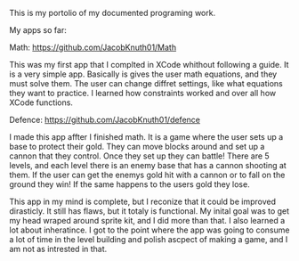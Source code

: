 This is my portolio of my documented programing work.


My apps so far:
  
  Math: https://github.com/JacobKnuth01/Math
  
  This was my first app that I complted in XCode whithout following a guide. It is a very simple app. Basically is gives the user math equations, and they must solve them. The user can change diffret settings, like what equations they want to practice. 
  I learned how constraints worked and over all how XCode functions.
  
  
  
  Defence: https://github.com/JacobKnuth01/defence
  
  I made this app affter I finished math. It is a game where the user sets up a base to protect their gold. They can move blocks around and set up a cannon that they control. Once they set up they can battle! There are 5 levels, and each level there is an enemy base that has a cannon shooting at them. If the user can get the enemys gold hit with a cannon or to fall on the ground they win! If the same happens to the users gold they lose. 
  
  This app in my mind is complete, but I reconize that it could be improved dirasticly. It still has flaws, but it totaly is functional. My inital goal was to get my head wraped around sprite kit, and I did more than that. I also learned a lot about inheratince. I got to the point where the app was going to consume a lot of time in the level building and polish ascpect of making a game, and I am not as intrested in that.  
    
